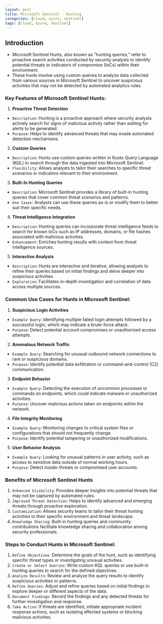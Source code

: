```yaml
---
layout: post
title: Microsoft Sentinel - Hunting
categories: [cloud, azure, sentinel]
tags: [Cloud, Azure, Sentinel]
---
```


## Introduction
- Microsoft Sentinel Hunts, also known as "hunting queries," refer to proactive search activities conducted by security analysts to identify potential threats or indicators of compromise (IoCs) within their environment. 
- These hunts involve using custom queries to analyze data collected from various sources in Microsoft Sentinel to uncover suspicious activities that may not be detected by automated analytics rules. 

### Key Features of Microsoft Sentinel Hunts:
1. **Proactive Threat Detection**
- `Description`: Hunting is a proactive approach where security analysts actively search for signs of malicious activity rather than waiting for alerts to be generated.
- `Purpose`: Helps to identify advanced threats that may evade automated detection mechanisms.

2. **Custom Queries**
- `Description`: Hunts use custom queries written in Kusto Query Language (KQL) to search through the data ingested into Microsoft Sentinel.
- `Flexibility`: Allows analysts to tailor their searches to specific threat scenarios or indicators relevant to their environment.

3. **Built-In Hunting Queries**
- `Description`: Microsoft Sentinel provides a library of built-in hunting queries that cover common threat scenarios and patterns.
- `Use Cases`: Analysts can use these queries as-is or modify them to better suit their specific needs.

4. **Threat Intelligence Integration**
- `Description`: Hunting queries can incorporate threat intelligence feeds to search for known IoCs such as IP addresses, domains, or file hashes associated with malicious activities.
- `Enhancement`: Enriches hunting results with context from threat intelligence sources.

5. **Interactive Analysis**
- `Description`: Hunts are interactive and iterative, allowing analysts to refine their queries based on initial findings and delve deeper into suspicious activities.
- `Exploration`: Facilitates in-depth investigation and correlation of data across multiple sources.

### Common Use Cases for Hunts in Microsoft Sentinel:
1. **Suspicious Login Activities**
- `Example Query`: Identifying multiple failed login attempts followed by a successful login, which may indicate a brute-force attack.
- `Purpose`: Detect potential account compromises or unauthorized access attempts.

2. **Anomalous Network Traffic**
- `Example Query`: Searching for unusual outbound network connections to rare or suspicious domains.
- `Purpose`: Identify potential data exfiltration or command-and-control (C2) communication.

3. **Endpoint Behavior**
- `Example Query`: Detecting the execution of uncommon processes or commands on endpoints, which could indicate malware or unauthorized activities.
- `Purpose`: Uncover malicious actions taken on endpoints within the network.

4. **File Integrity Monitoring**
- `Example Query`: Monitoring changes to critical system files or configurations that should not frequently change.
- `Purpose`: Identify potential tampering or unauthorized modifications.

5. **User Behavior Analysis**
- `Example Query`: Looking for unusual patterns in user activity, such as access to sensitive data outside of normal working hours.
- `Purpose`: Detect insider threats or compromised user accounts.


### Benefits of Microsoft Sentinel Hunts
1. `Enhanced Visibility`: Provides deeper insights into potential threats that may not be captured by automated rules.
2. `Improved Threat Detection`: Helps to identify advanced and emerging threats through proactive exploration.
3. `Customization`: Allows security teams to tailor their threat hunting activities to their specific environment and threat landscape.
4. `Knowledge Sharing`: Built-in hunting queries and community contributions facilitate knowledge sharing and collaboration among security professionals.


### Steps to Conduct Hunts in Microsoft Sentinel:
1. `Define Objectives`: Determine the goals of the hunt, such as identifying specific threat types or investigating unusual activities.
2. `Create or Select Queries`: Write custom KQL queries or use built-in hunting queries to search for the defined objectives.
3. `Analyze Results`: Review and analyze the query results to identify suspicious activities or patterns.
4. `Refine Queries`: Adjust and refine queries based on initial findings to explore deeper or different aspects of the data.
5. `Document Findings`: Record the findings and any detected threats for further investigation and response.
6. `Take Action`: If threats are identified, initiate appropriate incident response actions, such as isolating affected systems or blocking malicious activities.